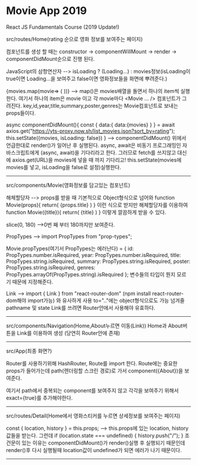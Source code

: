 # Movie App 2019

React JS Fundamentals Course (2019 Update!)


src/routes/Home(rating 순으로 영화 정보를 보여주는 페이지)

컴포넌트를 생성 할 때는 
constructor -> componentWillMount -> render -> componentDidMount순으로 진행 된다.

JavaScript의 삼항연산자
--> isLoading ? (Loading...) : movies정보(isLoading이 true이면 Loading...을 보여주고 false이면 영화정보들을 화면에 뿌려준다.)

{movies.map(movie=> (
                <Movie 
                  key={movie.id}
                  id={movie.id} 
                  year={movie.year} 
                  title={movie.title} 
                  summary={movie.summary} 
                  poster={movie.medium_cover_image}
                  genres={movie.genres}
                />
              ))}
--> map()은 movies배열을 돌면서 하나의 item씩 실행한다. 여기서 하나의 item은 movie 이고 각 movie마다 <Movie ... /> 컴포넌트가 그려진다.
key,id,year,title,summary,poster,genres는 Movie컴포넌트로 보내는 props들이다.

async componentDidMount(){
    const {
      data:{
        data:{movies}
      }
    } = await axios.get("https://yts-proxy.now.sh/list_movies.json?sort_by=rating");
    this.setState({movies, isLoading: false})
  }
--> componentDidMount() 위에서 언급한대로 render()가 일어난 후 실행된다.
async, await은 비동기 프로그래밍인 자바스크립트에게 (async, await)을 기다리라고 한다. 그러므로 fetch를 쓰지않고 대신에 axios.get(URL)을 movies에 넣을 때 까지 기다리고! this.setState(movies에 movies를 넣고, isLoading을 false로 설정)실행한다.

--------------------------------------------------

src/components/Movie(영화정보를 담고있는 컴포넌트)

해체할당자
--> props를 받을 때 기본적으로 Object형식으로 넘어와
function Movie(props){
    return(
        <span>{props.title}</span>
    )
}
이런 식으로 받지만 해체할당자를 이용하여
function Movie({title}){
    return(
        <span>{title}</span>
    )
}
이렇게 깔끔하게 받을 수 있다.

slice(0, 180)
-->0번 째 부터 180까지만 보여준다.

PropTypes
--> import PropTypes from "prop-types";

Movie.propTypes(여기서 PropTypes는 에러난다) = {
  id: PropTypes.number.isRequired,
  year: PropTypes.number.isRequired,
  title: PropTypes.string.isRequired,
  summary: PropTypes.string.isRequired,
  poster: PropTypes.string.isRequired,
  genres: PropTypes.arrayOf(PropTypes.string).isRequired
};
변수들의 타입이 뭔지 모르기 때문에 지정해준다.

Link
--> import { Link } from "react-router-dom"
(npm install react-router-dom해야 import가능)
<a href="/"></a> 와 유사하게 <Link to=".."></Link>사용
to=".."에는 object형식으로도 가능 넘겨줄 pathname 및 state
Link를 쓰려면 Router안에서 사용해야 유효하다.

-------------------------------------------------------------

src/components/Navigation(Home,About누르면 이동(Link))
Home과 About버튼을 Link를 이용하여 생성
(당연히 Router안에 존재)

-------------------------------------------------------

src/App(최종 화면?)

Router를 사용하기위해 HashRouter, Route를 import 한다.
Route에는 중요한 props가 들어가는데 path(렌더링할 스크린 경로)로 가서 component({About})을 보여준다.

여기서 path에서 중복되는 component를 보여주지 않고 각각을 보여주기 위해서 exact={true}를 추가해야한다.


------------------------------------------------------

src/routes/Detail(Home에서 영화스티커를 누르면 상세정보를 보여주는 페이지)

const { location, history } = this.props;
--> this.props에 있는 location, history 값들을 받는다.
그런데 
if (location.state === undefined) {
      history.push("/");
    }
조건문이 있는 이유는 componentDidMount()가 render()실행 후 실행되기 때문인데 render()후 다시 실행될때 location값이 undefined가 되면 에러가 나기 때문이다.

----------------------------------------------------